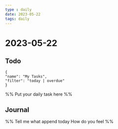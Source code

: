 ```yaml
---
type : daily
date: 2023-05-22
tags: daily
---
```


# 2023-05-22

## Todo
```todoist
{
"name": "My Tasks",
"filter": "today | overdue"
}
```
%%
Put your daily task here
%%


## Journal 
%%
Tell me what append today
How do you feel
%%